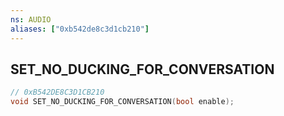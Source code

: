 ```yaml
---
ns: AUDIO
aliases: ["0xb542de8c3d1cb210"]
---
```

## SET_NO_DUCKING_FOR_CONVERSATION

```c
// 0xB542DE8C3D1CB210
void SET_NO_DUCKING_FOR_CONVERSATION(bool enable);
```
